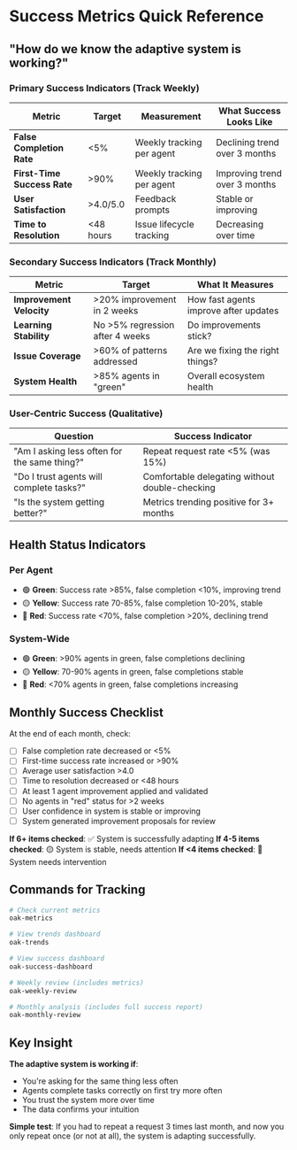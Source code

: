 # Success Metrics Quick Reference

## "How do we know the adaptive system is working?"

### Primary Success Indicators (Track Weekly)

| Metric | Target | Measurement | What Success Looks Like |
|--------|--------|-------------|------------------------|
| **False Completion Rate** | <5% | Weekly tracking per agent | Declining trend over 3 months |
| **First-Time Success Rate** | >90% | Weekly tracking per agent | Improving trend over 3 months |
| **User Satisfaction** | >4.0/5.0 | Feedback prompts | Stable or improving |
| **Time to Resolution** | <48 hours | Issue lifecycle tracking | Decreasing over time |

### Secondary Success Indicators (Track Monthly)

| Metric | Target | What It Measures |
|--------|--------|------------------|
| **Improvement Velocity** | >20% improvement in 2 weeks | How fast agents improve after updates |
| **Learning Stability** | No >5% regression after 4 weeks | Do improvements stick? |
| **Issue Coverage** | >60% of patterns addressed | Are we fixing the right things? |
| **System Health** | >85% agents in "green" | Overall ecosystem health |

### User-Centric Success (Qualitative)

| Question | Success Indicator |
|----------|-------------------|
| "Am I asking less often for the same thing?" | Repeat request rate <5% (was 15%) |
| "Do I trust agents will complete tasks?" | Comfortable delegating without double-checking |
| "Is the system getting better?" | Metrics trending positive for 3+ months |

## Health Status Indicators

### Per Agent
- 🟢 **Green**: Success rate >85%, false completion <10%, improving trend
- 🟡 **Yellow**: Success rate 70-85%, false completion 10-20%, stable
- 🔴 **Red**: Success rate <70%, false completion >20%, declining trend

### System-Wide
- 🟢 **Green**: >90% agents in green, false completions declining
- 🟡 **Yellow**: 70-90% agents in green, false completions stable
- 🔴 **Red**: <70% agents in green, false completions increasing

## Monthly Success Checklist

At the end of each month, check:

- [ ] False completion rate decreased or <5%
- [ ] First-time success rate increased or >90%
- [ ] Average user satisfaction >4.0
- [ ] Time to resolution decreased or <48 hours
- [ ] At least 1 agent improvement applied and validated
- [ ] No agents in "red" status for >2 weeks
- [ ] User confidence in system is stable or improving
- [ ] System generated improvement proposals for review

**If 6+ items checked**: ✅ System is successfully adapting
**If 4-5 items checked**: 🟡 System is stable, needs attention
**If <4 items checked**: 🔴 System needs intervention

## Commands for Tracking

```bash
# Check current metrics
oak-metrics

# View trends dashboard
oak-trends

# View success dashboard
oak-success-dashboard

# Weekly review (includes metrics)
oak-weekly-review

# Monthly analysis (includes full success report)
oak-monthly-review
```

## Key Insight

**The adaptive system is working if**:
- You're asking for the same thing less often
- Agents complete tasks correctly on first try more often
- You trust the system more over time
- The data confirms your intuition

**Simple test**: If you had to repeat a request 3 times last month, and now you only repeat once (or not at all), the system is adapting successfully.
